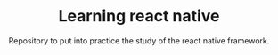 <h1 align="center">
<br> 
<br>
<br>
Learning react native
</h1>

<p align="center">Repository to put into practice the study of the react native framework.</p>
